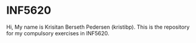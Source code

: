 INF5620
=======
Hi,
My name is Krisitan Berseth Pedersen (kristibp). This is the repository for my compulsory exercises in INF5620.
